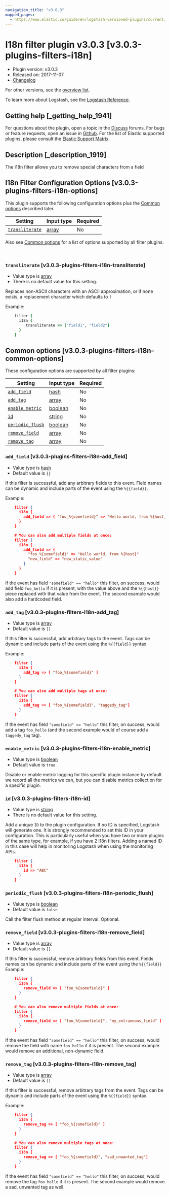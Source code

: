 ```yaml
---
navigation_title: "v3.0.3"
mapped_pages:
  - https://www.elastic.co/guide/en/logstash-versioned-plugins/current/v3.0.3-plugins-filters-i18n.html
---
```


# I18n filter plugin v3.0.3 [v3.0.3-plugins-filters-i18n]


* Plugin version: v3.0.3
* Released on: 2017-11-07
* [Changelog](https://github.com/logstash-plugins/logstash-filter-i18n/blob/v3.0.3/CHANGELOG.md)

For other versions, see the [overview list](filter-i18n-index.md).

To learn more about Logstash, see the [Logstash Reference](logstash://reference/index.md).

## Getting help [_getting_help_1941]

For questions about the plugin, open a topic in the [Discuss](http://discuss.elastic.co) forums. For bugs or feature requests, open an issue in [Github](https://github.com/logstash-plugins/logstash-filter-i18n). For the list of Elastic supported plugins, please consult the [Elastic Support Matrix](https://www.elastic.co/support/matrix#matrix_logstash_plugins).


## Description [_description_1919]

The i18n filter allows you to remove special characters from a field


## I18n Filter Configuration Options [v3.0.3-plugins-filters-i18n-options]

This plugin supports the following configuration options plus the [Common options](v3-0-3-plugins-filters-i18n.md#v3.0.3-plugins-filters-i18n-common-options) described later.

| Setting | Input type | Required |
| --- | --- | --- |
| [`transliterate`](v3-0-3-plugins-filters-i18n.md#v3.0.3-plugins-filters-i18n-transliterate) | [array](logstash://reference/configuration-file-structure.md#array) | No |

Also see [Common options](v3-0-3-plugins-filters-i18n.md#v3.0.3-plugins-filters-i18n-common-options) for a list of options supported by all filter plugins.

 

### `transliterate` [v3.0.3-plugins-filters-i18n-transliterate]

* Value type is [array](logstash://reference/configuration-file-structure.md#array)
* There is no default value for this setting.

Replaces non-ASCII characters with an ASCII approximation, or if none exists, a replacement character which defaults to `?`

Example:

```ruby
    filter {
      i18n {
         transliterate => ["field1", "field2"]
      }
    }
```



## Common options [v3.0.3-plugins-filters-i18n-common-options]

These configuration options are supported by all filter plugins:

| Setting | Input type | Required |
| --- | --- | --- |
| [`add_field`](v3-0-3-plugins-filters-i18n.md#v3.0.3-plugins-filters-i18n-add_field) | [hash](logstash://reference/configuration-file-structure.md#hash) | No |
| [`add_tag`](v3-0-3-plugins-filters-i18n.md#v3.0.3-plugins-filters-i18n-add_tag) | [array](logstash://reference/configuration-file-structure.md#array) | No |
| [`enable_metric`](v3-0-3-plugins-filters-i18n.md#v3.0.3-plugins-filters-i18n-enable_metric) | [boolean](logstash://reference/configuration-file-structure.md#boolean) | No |
| [`id`](v3-0-3-plugins-filters-i18n.md#v3.0.3-plugins-filters-i18n-id) | [string](logstash://reference/configuration-file-structure.md#string) | No |
| [`periodic_flush`](v3-0-3-plugins-filters-i18n.md#v3.0.3-plugins-filters-i18n-periodic_flush) | [boolean](logstash://reference/configuration-file-structure.md#boolean) | No |
| [`remove_field`](v3-0-3-plugins-filters-i18n.md#v3.0.3-plugins-filters-i18n-remove_field) | [array](logstash://reference/configuration-file-structure.md#array) | No |
| [`remove_tag`](v3-0-3-plugins-filters-i18n.md#v3.0.3-plugins-filters-i18n-remove_tag) | [array](logstash://reference/configuration-file-structure.md#array) | No |

### `add_field` [v3.0.3-plugins-filters-i18n-add_field]

* Value type is [hash](logstash://reference/configuration-file-structure.md#hash)
* Default value is `{}`

If this filter is successful, add any arbitrary fields to this event. Field names can be dynamic and include parts of the event using the `%{{field}}`.

Example:

```json
    filter {
      i18n {
        add_field => { "foo_%{somefield}" => "Hello world, from %{host}" }
      }
    }
```

```json
    # You can also add multiple fields at once:
    filter {
      i18n {
        add_field => {
          "foo_%{somefield}" => "Hello world, from %{host}"
          "new_field" => "new_static_value"
        }
      }
    }
```

If the event has field `"somefield" == "hello"` this filter, on success, would add field `foo_hello` if it is present, with the value above and the `%{{host}}` piece replaced with that value from the event. The second example would also add a hardcoded field.


### `add_tag` [v3.0.3-plugins-filters-i18n-add_tag]

* Value type is [array](logstash://reference/configuration-file-structure.md#array)
* Default value is `[]`

If this filter is successful, add arbitrary tags to the event. Tags can be dynamic and include parts of the event using the `%{{field}}` syntax.

Example:

```json
    filter {
      i18n {
        add_tag => [ "foo_%{somefield}" ]
      }
    }
```

```json
    # You can also add multiple tags at once:
    filter {
      i18n {
        add_tag => [ "foo_%{somefield}", "taggedy_tag"]
      }
    }
```

If the event has field `"somefield" == "hello"` this filter, on success, would add a tag `foo_hello` (and the second example would of course add a `taggedy_tag` tag).


### `enable_metric` [v3.0.3-plugins-filters-i18n-enable_metric]

* Value type is [boolean](logstash://reference/configuration-file-structure.md#boolean)
* Default value is `true`

Disable or enable metric logging for this specific plugin instance by default we record all the metrics we can, but you can disable metrics collection for a specific plugin.


### `id` [v3.0.3-plugins-filters-i18n-id]

* Value type is [string](logstash://reference/configuration-file-structure.md#string)
* There is no default value for this setting.

Add a unique `ID` to the plugin configuration. If no ID is specified, Logstash will generate one. It is strongly recommended to set this ID in your configuration. This is particularly useful when you have two or more plugins of the same type, for example, if you have 2 i18n filters. Adding a named ID in this case will help in monitoring Logstash when using the monitoring APIs.

```json
    filter {
      i18n {
        id => "ABC"
      }
    }
```


### `periodic_flush` [v3.0.3-plugins-filters-i18n-periodic_flush]

* Value type is [boolean](logstash://reference/configuration-file-structure.md#boolean)
* Default value is `false`

Call the filter flush method at regular interval. Optional.


### `remove_field` [v3.0.3-plugins-filters-i18n-remove_field]

* Value type is [array](logstash://reference/configuration-file-structure.md#array)
* Default value is `[]`

If this filter is successful, remove arbitrary fields from this event. Fields names can be dynamic and include parts of the event using the `%{{field}}` Example:

```json
    filter {
      i18n {
        remove_field => [ "foo_%{somefield}" ]
      }
    }
```

```json
    # You can also remove multiple fields at once:
    filter {
      i18n {
        remove_field => [ "foo_%{somefield}", "my_extraneous_field" ]
      }
    }
```

If the event has field `"somefield" == "hello"` this filter, on success, would remove the field with name `foo_hello` if it is present. The second example would remove an additional, non-dynamic field.


### `remove_tag` [v3.0.3-plugins-filters-i18n-remove_tag]

* Value type is [array](logstash://reference/configuration-file-structure.md#array)
* Default value is `[]`

If this filter is successful, remove arbitrary tags from the event. Tags can be dynamic and include parts of the event using the `%{{field}}` syntax.

Example:

```json
    filter {
      i18n {
        remove_tag => [ "foo_%{somefield}" ]
      }
    }
```

```json
    # You can also remove multiple tags at once:
    filter {
      i18n {
        remove_tag => [ "foo_%{somefield}", "sad_unwanted_tag"]
      }
    }
```

If the event has field `"somefield" == "hello"` this filter, on success, would remove the tag `foo_hello` if it is present. The second example would remove a sad, unwanted tag as well.



